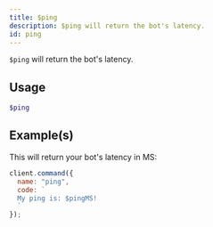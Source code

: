 ```yaml
---
title: $ping
description: $ping will return the bot's latency.
id: ping
---
```


`$ping` will return the bot's latency.

## Usage

```php
$ping
```

## Example(s)

This will return your bot's latency in MS:

```javascript
client.command({
  name: "ping",
  code: `
  My ping is: $pingMS!
  `
});
```
